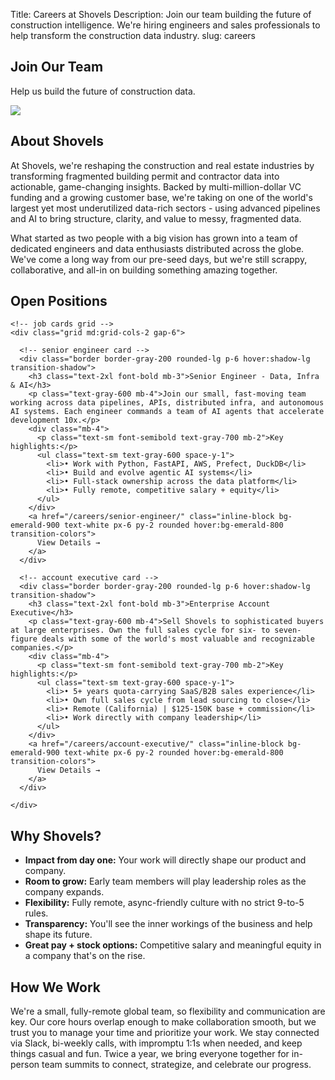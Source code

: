 Title: Careers at Shovels
Description: Join our team building the future of construction intelligence. We're hiring engineers and sales professionals to help transform the construction data industry.
slug: careers

<!-- hero -->
<section class="bg-emerald-900 py-24">
  <div class="mx-auto max-w-4xl px-6">
    <div class="flex items-center justify-center">
      <div class="flex-1 text-center">
        <h1 class="hero_title text-white">Join Our Team</h1>
        <p class="hero_description !text-white">Help us build the future of construction data.</p>
      </div>
      <div class="flex-1 flex justify-center">
        <image src="/images/careers/shovels-guy-pose5.png" class="max-w-[25%]">
      </div>
    </div>
  </div>
</section>

<!-- about shovels -->
<section class="my-24">
  <div class="mx-auto max-w-4xl px-6">
    <h2 class="text-3xl font-bold tracking-tight mb-6">About Shovels</h2>
    <p class="mb-4">At Shovels, we're reshaping the construction and real estate industries by transforming fragmented building permit and contractor data into actionable, game-changing insights. Backed by multi-million-dollar VC funding and a growing customer base, we're taking on one of the world's largest yet most underutilized data-rich sectors - using advanced pipelines and AI to bring structure, clarity, and value to messy, fragmented data.</p>
    <p class="mb-4">What started as two people with a big vision has grown into a team of dedicated engineers and data enthusiasts distributed across the globe. We've come a long way from our pre-seed days, but we're still scrappy, collaborative, and all-in on building something amazing together.</p>
  </div>
</section>

<!-- open positions -->
<section class="my-24">
  <div class="mx-auto max-w-4xl px-6">
    <h2 class="text-3xl font-bold tracking-tight mb-8">Open Positions</h2>

    <!-- job cards grid -->
    <div class="grid md:grid-cols-2 gap-6">

      <!-- senior engineer card -->
      <div class="border border-gray-200 rounded-lg p-6 hover:shadow-lg transition-shadow">
        <h3 class="text-2xl font-bold mb-3">Senior Engineer - Data, Infra & AI</h3>
        <p class="text-gray-600 mb-4">Join our small, fast-moving team working across data pipelines, APIs, distributed infra, and autonomous AI systems. Each engineer commands a team of AI agents that accelerate development 10x.</p>
        <div class="mb-4">
          <p class="text-sm font-semibold text-gray-700 mb-2">Key highlights:</p>
          <ul class="text-sm text-gray-600 space-y-1">
            <li>• Work with Python, FastAPI, AWS, Prefect, DuckDB</li>
            <li>• Build and evolve agentic AI systems</li>
            <li>• Full-stack ownership across the data platform</li>
            <li>• Fully remote, competitive salary + equity</li>
          </ul>
        </div>
        <a href="/careers/senior-engineer/" class="inline-block bg-emerald-900 text-white px-6 py-2 rounded hover:bg-emerald-800 transition-colors">
          View Details →
        </a>
      </div>

      <!-- account executive card -->
      <div class="border border-gray-200 rounded-lg p-6 hover:shadow-lg transition-shadow">
        <h3 class="text-2xl font-bold mb-3">Enterprise Account Executive</h3>
        <p class="text-gray-600 mb-4">Sell Shovels to sophisticated buyers at large enterprises. Own the full sales cycle for six- to seven-figure deals with some of the world's most valuable and recognizable companies.</p>
        <div class="mb-4">
          <p class="text-sm font-semibold text-gray-700 mb-2">Key highlights:</p>
          <ul class="text-sm text-gray-600 space-y-1">
            <li>• 5+ years quota-carrying SaaS/B2B sales experience</li>
            <li>• Own full sales cycle from lead sourcing to close</li>
            <li>• Remote (California) | $125-150K base + commission</li>
            <li>• Work directly with company leadership</li>
          </ul>
        </div>
        <a href="/careers/account-executive/" class="inline-block bg-emerald-900 text-white px-6 py-2 rounded hover:bg-emerald-800 transition-colors">
          View Details →
        </a>
      </div>

    </div>
  </div>
</section>

<!-- why shovels -->
<section class="my-24">
  <div class="mx-auto max-w-4xl px-6">
    <h2 class="text-3xl font-bold tracking-tight mb-6">Why Shovels?</h2>
    <ul class="list-disc pl-6 space-y-2">
      <li><strong>Impact from day one:</strong> Your work will directly shape our product and company.</li>
      <li><strong>Room to grow:</strong> Early team members will play leadership roles as the company expands.</li>
      <li><strong>Flexibility:</strong> Fully remote, async-friendly culture with no strict 9-to-5 rules.</li>
      <li><strong>Transparency:</strong> You'll see the inner workings of the business and help shape its future.</li>
      <li><strong>Great pay + stock options:</strong> Competitive salary and meaningful equity in a company that's on the rise.</li>
    </ul>
  </div>
</section>

<!-- how we work -->
<section class="my-24">
  <div class="mx-auto max-w-4xl px-6">
    <h2 class="text-3xl font-bold tracking-tight mb-6">How We Work</h2>
    <p>We're a small, fully-remote global team, so flexibility and communication are key. Our core hours overlap enough to make collaboration smooth, but we trust you to manage your time and prioritize your work. We stay connected via Slack, bi-weekly calls, with impromptu 1:1s when needed, and keep things casual and fun. Twice a year, we bring everyone together for in-person team summits to connect, strategize, and celebrate our progress.</p>
  </div>
</section>
